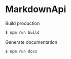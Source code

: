 # MarkdownApi

Build production
```sh
$ npm run build
```

Generate documentation
```sh
$ npm run docs
```